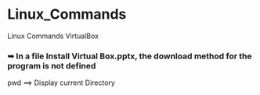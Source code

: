 # Linux_Commands
Linux Commands VirtualBox
### ➥ In a file Install Virtual Box.pptx, the download method for the program is not defined


pwd ==> Display current Directory


